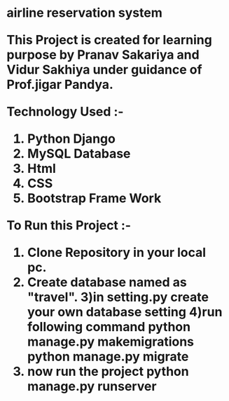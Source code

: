 <h1> airline reservation system

This Project is created for learning purpose by  Pranav Sakariya and Vidur Sakhiya under guidance of 
Prof.jigar Pandya.

Technology Used :-

1) Python Django
2) MySQL Database
3) Html
4) CSS
5) Bootstrap Frame Work

To Run this Project :-

1) Clone Repository in your local pc.
2) Create database named as "travel".
3)in setting.py create your own database setting
4)run following command 
    python manage.py makemigrations
    python manage.py migrate
5)  now run the project
        python manage.py runserver
    

   

